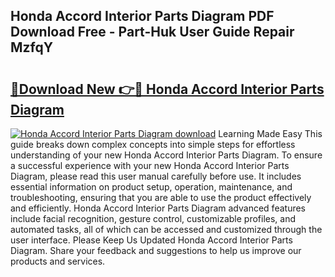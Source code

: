 ## Honda Accord Interior Parts Diagram PDF Download Free - Part-Huk User Guide Repair MzfqY

# <h2><a href="http://dfksxe.blite.top/?on=Honda+Accord+Interior+Parts+Diagram">🔗Download New 👉🔴 Honda Accord Interior Parts Diagram</a></h2>

[![Honda Accord Interior Parts Diagram download](https://i.imgur.com/lujVjoI.png)](http://dfksxe.blite.top/?on=Honda+Accord+Interior+Parts+Diagram)
Learning Made Easy This guide breaks down complex concepts into simple steps for effortless understanding of your new Honda Accord Interior Parts Diagram. To ensure a successful experience with your new Honda Accord Interior Parts Diagram, please read this user manual carefully before use. It includes essential information on product setup, operation, maintenance, and troubleshooting, ensuring that you are able to use the product effectively and efficiently. Honda Accord Interior Parts Diagram advanced features include facial recognition, gesture control, customizable profiles, and automated tasks, all of which can be accessed and customized through the user interface. Please Keep Us Updated Honda Accord Interior Parts Diagram. Share your feedback and suggestions to help us improve our products and services.
